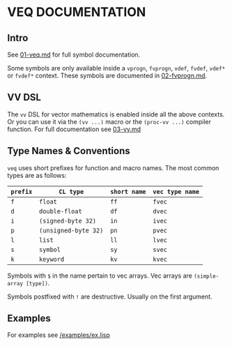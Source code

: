# VEQ DOCUMENTATION

## Intro

See [01-veq.md](/docs/01-veq.md) for full symbol documentation.

Some symbols are only available inside a `vprogn`, `fvprogn`, `vdef`, `fvdef`,
`vdef*` or `fvdef*` context. These symbols are documented in
[02-fvprogn.md](/docs/02-fvprogn.md).

## VV DSL

The `vv` DSL for vector mathematics is enabled inside all the above contexts.
Or you can use it via the `(vv ...)` macro or the `(proc-vv ...)` compiler
function. For full documentation see [03-vv.md](/docs/03-vv.md)

## Type Names & Conventions

`veq` uses short prefixes for function and macro names. The most common types
are as follows:

| `prefix` | `CL type`            | `short name` | `vec type name`
| ---      | ---                  | ---          | ---
| `f`      | `float`              | `ff`         | `fvec`
| `d`      | `double-float`       | `df`         | `dvec`
| `i`      | `(signed-byte 32)`   | `in`         | `ivec`
| `p`      | `(unsigned-byte 32)` | `pn`         | `pvec`
| `l`      | `list`               | `ll`         | `lvec`
| `s`      | `symbol`             | `sy`         | `svec`
| `k`      | `keyword`            | `kv`         | `kvec`


Symbols with `$` in the name pertain to vec arrays. Vec arrays are
`(simple-array [type])`.

Symbols postfixed with `!` are destructive. Usually on the first argument.

## Examples

For examples see [/examples/ex.lisp](/examples/ex.lisp)
